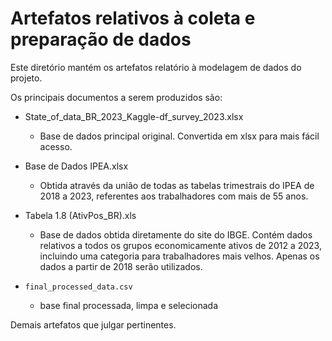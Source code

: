 # Artefatos relativos à coleta e preparação de dados

Este diretório mantém os artefatos relatório à modelagem de dados do projeto. 

Os principais documentos a serem produzidos são:

* State_of_data_BR_2023_Kaggle-df_survey_2023.xlsx
	* Base de dados principal original. Convertida em xlsx para mais fácil acesso.

* Base de Dados IPEA.xlsx
	*  Obtida através da união de todas as tabelas trimestrais do IPEA de 2018 a 2023, referentes aos trabalhadores com mais de 55 anos.

*  Tabela 1.8 (AtivPos_BR).xls    
	* Base de dados obtida diretamente do site do IBGE. Contém dados relativos a todos os grupos economicamente ativos de 2012 a 2023, incluindo uma categoria para trabalhadores mais velhos. Apenas os dados a partir de 2018 serão utilizados.

* `final_processed_data.csv`
  * base final processada, limpa e selecionada
	
Demais artefatos que julgar pertinentes.
